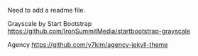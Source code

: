 Need to add a readme file.

Grayscale by Start Bootstrap
https://github.com/IronSummitMedia/startbootstrap-grayscale

Agency
https://github.com/y7kim/agency-jekyll-theme